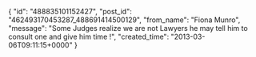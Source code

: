  {
   "id": "488835101152427",
   "post_id": "462493170453287_488691414500129",
   "from_name": "Fiona Munro",
   "message": "Some Judges realize we are not Lawyers he may tell him to consult one and give him time !",
   "created_time": "2013-03-06T09:11:15+0000"
 }
